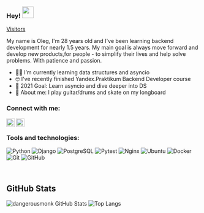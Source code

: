 ### Hey! <img src="https://raw.githubusercontent.com/iampavangandhi/iampavangandhi/master/gifs/Hi.gif" width="30px">
[Visitors](https://visitor-badge.glitch.me/badge?page_id=dangerousmonk)
<br />

My name is Oleg, I'm 28 years old and I've been learning backend development for nearly 1.5 years. My main goal is always move forward and develop new products,for people - to simplify their lives and help solve problems. With patience and passion.

- 👨‍💻 I’m currently learning data structures and asyncio
- 🤓 I've recently finished Yandex.Praktikum Backend Developer course
- 🥅 2021 Goal: Learn asyncio and dive deeper into DS
- 🎸 About me: I play guitar/drums and skate on my longboard

### Connect with me:

[<img align="left" alt="@AvilovOleg" width="22px" src="https://cdn.jsdelivr.net/npm/simple-icons@v3/icons/telegram.svg" />][telegram]
[<img align="left" alt="dangerousmonk" width="22px" src="https://cdn.jsdelivr.net/npm/simple-icons@v3/icons/habr.svg" />][habr]

<br />

### Tools and technologies:

![Python](https://img.shields.io/badge/-Python-black?style=flat-square&logo=Python)
![Django](https://img.shields.io/badge/-Django-black?style=flat-square&logo=Django)
![PostgreSQL](https://img.shields.io/badge/-PostgreSQL-336791?style=flat-square&logo=postgresql)
![Pytest](https://img.shields.io/badge/-Pytest-gray?style=flat-square&logo=pytest)
![Nginx](https://img.shields.io/badge/-nginx-brightgreen?style=flat-square&logo=nginx)
![Ubuntu](https://img.shields.io/badge/-Ubuntu-black?style=flat-square&logo=ubuntu)
![Docker](https://img.shields.io/badge/-Docker-black?style=flat-square&logo=docker)
![Git](https://img.shields.io/badge/-Git-black?style=flat-square&logo=git)
![GitHub](https://img.shields.io/badge/-GitHub-181717?style=flat-square&logo=github)

<br />

## GitHub Stats

![dangerousmonk GitHub Stats](https://github-readme-stats.vercel.app/api?username=dangerousmonk&count_private=true&hide=contribs&include_all_commits=True&show_icons=true&theme=default)
![Top Langs](https://github-readme-stats.vercel.app/api/top-langs/?username=dangerousmonk&count_private=true&hide=tsql&langs_count=5&theme=default&layout=compact)

[habr]: https://career.habr.com/dangerousmonk
[website]: http://dangerousmonk.hopto.org
[telegram]: https://t.me/AvilovOleg
